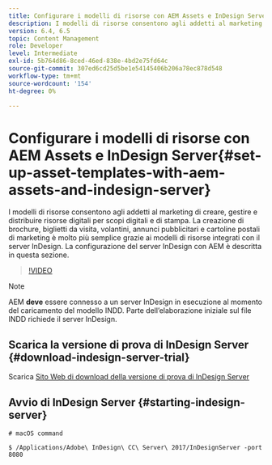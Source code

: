 ```yaml
---
title: Configurare i modelli di risorse con AEM Assets e InDesign Server
description: I modelli di risorse consentono agli addetti al marketing di creare, gestire e distribuire risorse digitali per scopi digitali e di stampa. La creazione di brochure, biglietti da visita, volantini, annunci pubblicitari e cartoline postali di marketing è molto più semplice grazie ai modelli di risorse integrati con il server InDesign. La configurazione del server InDesign con AEM è descritta in questa sezione.
version: 6.4, 6.5
topic: Content Management
role: Developer
level: Intermediate
exl-id: 5b764d86-8ced-46ed-838e-4bd2e75fd64c
source-git-commit: 307ed6cd25d5be1e54145406b206a78ec878d548
workflow-type: tm+mt
source-wordcount: '154'
ht-degree: 0%

---
```


# Configurare i modelli di risorse con AEM Assets e InDesign Server{#set-up-asset-templates-with-aem-assets-and-indesign-server}

I modelli di risorse consentono agli addetti al marketing di creare, gestire e distribuire risorse digitali per scopi digitali e di stampa. La creazione di brochure, biglietti da visita, volantini, annunci pubblicitari e cartoline postali di marketing è molto più semplice grazie ai modelli di risorse integrati con il server InDesign. La configurazione del server InDesign con AEM è descritta in questa sezione.

>[!VIDEO](https://video.tv.adobe.com/v/17069/?quality=9&learn=on)

>[!NOTE]
>
>AEM **deve** essere connesso a un server InDesign in esecuzione al momento del caricamento del modello INDD. Parte dell’elaborazione iniziale sul file INDD richiede il server InDesign.

## Scarica la versione di prova di InDesign Server {#download-indesign-server-trial}

Scarica [Sito Web di download della versione di prova di InDesign Server](https://www.adobeprerelease.com/)

## Avvio di InDesign Server {#starting-indesign-server}

```shell
# macOS command

$ /Applications/Adobe\ InDesign\ CC\ Server\ 2017/InDesignServer -port 8080
```
